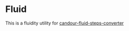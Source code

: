 # Fluid

This is a fluidity utility for
[candour-fluid-steps-converter](https://candour.pro/docs/converters/fluid-steps)
